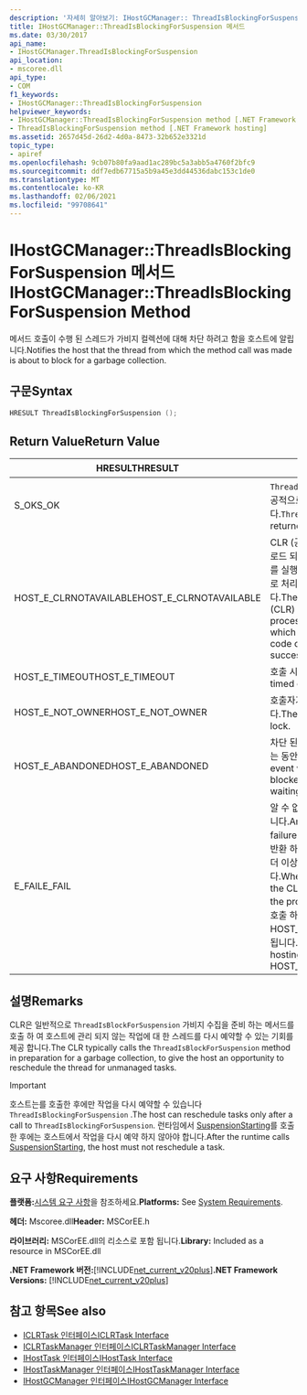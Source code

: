 ```yaml
---
description: '자세히 알아보기: IHostGCManager:: ThreadIsBlockingForSuspension 메서드'
title: IHostGCManager::ThreadIsBlockingForSuspension 메서드
ms.date: 03/30/2017
api_name:
- IHostGCManager.ThreadIsBlockingForSuspension
api_location:
- mscoree.dll
api_type:
- COM
f1_keywords:
- IHostGCManager::ThreadIsBlockingForSuspension
helpviewer_keywords:
- IHostGCManager::ThreadIsBlockingForSuspension method [.NET Framework hosting]
- ThreadIsBlockingForSuspension method [.NET Framework hosting]
ms.assetid: 2657d45d-26d2-4d0a-8473-32b652e3321d
topic_type:
- apiref
ms.openlocfilehash: 9cb07b80fa9aad1ac289bc5a3abb5a4760f2bfc9
ms.sourcegitcommit: ddf7edb67715a5b9a45e3dd44536dabc153c1de0
ms.translationtype: MT
ms.contentlocale: ko-KR
ms.lasthandoff: 02/06/2021
ms.locfileid: "99708641"
---
```

# <a name="ihostgcmanagerthreadisblockingforsuspension-method"></a><span data-ttu-id="28d2b-103">IHostGCManager::ThreadIsBlockingForSuspension 메서드</span><span class="sxs-lookup"><span data-stu-id="28d2b-103">IHostGCManager::ThreadIsBlockingForSuspension Method</span></span>

<span data-ttu-id="28d2b-104">메서드 호출이 수행 된 스레드가 가비지 컬렉션에 대해 차단 하려고 함을 호스트에 알립니다.</span><span class="sxs-lookup"><span data-stu-id="28d2b-104">Notifies the host that the thread from which the method call was made is about to block for a garbage collection.</span></span>  
  
## <a name="syntax"></a><span data-ttu-id="28d2b-105">구문</span><span class="sxs-lookup"><span data-stu-id="28d2b-105">Syntax</span></span>  
  
```cpp  
HRESULT ThreadIsBlockingForSuspension ();  
```  
  
## <a name="return-value"></a><span data-ttu-id="28d2b-106">Return Value</span><span class="sxs-lookup"><span data-stu-id="28d2b-106">Return Value</span></span>  
  
|<span data-ttu-id="28d2b-107">HRESULT</span><span class="sxs-lookup"><span data-stu-id="28d2b-107">HRESULT</span></span>|<span data-ttu-id="28d2b-108">설명</span><span class="sxs-lookup"><span data-stu-id="28d2b-108">Description</span></span>|  
|-------------|-----------------|  
|<span data-ttu-id="28d2b-109">S_OK</span><span class="sxs-lookup"><span data-stu-id="28d2b-109">S_OK</span></span>|<span data-ttu-id="28d2b-110">`ThreadIsBlockingForSuspension` 성공적으로 반환 되었습니다.</span><span class="sxs-lookup"><span data-stu-id="28d2b-110">`ThreadIsBlockingForSuspension` returned successfully.</span></span>|  
|<span data-ttu-id="28d2b-111">HOST_E_CLRNOTAVAILABLE</span><span class="sxs-lookup"><span data-stu-id="28d2b-111">HOST_E_CLRNOTAVAILABLE</span></span>|<span data-ttu-id="28d2b-112">CLR (공용 언어 런타임)이 프로세스에 로드 되지 않았거나 CLR이 관리 코드를 실행할 수 없거나 호출을 성공적으로 처리할 수 없는 상태에 있습니다.</span><span class="sxs-lookup"><span data-stu-id="28d2b-112">The common language runtime (CLR) has not been loaded into a process, or the CLR is in a state in which it cannot run managed code or process the call successfully.</span></span>|  
|<span data-ttu-id="28d2b-113">HOST_E_TIMEOUT</span><span class="sxs-lookup"><span data-stu-id="28d2b-113">HOST_E_TIMEOUT</span></span>|<span data-ttu-id="28d2b-114">호출 시간이 초과 되었습니다.</span><span class="sxs-lookup"><span data-stu-id="28d2b-114">The call timed out.</span></span>|  
|<span data-ttu-id="28d2b-115">HOST_E_NOT_OWNER</span><span class="sxs-lookup"><span data-stu-id="28d2b-115">HOST_E_NOT_OWNER</span></span>|<span data-ttu-id="28d2b-116">호출자가 잠금을 소유 하지 않습니다.</span><span class="sxs-lookup"><span data-stu-id="28d2b-116">The caller does not own the lock.</span></span>|  
|<span data-ttu-id="28d2b-117">HOST_E_ABANDONED</span><span class="sxs-lookup"><span data-stu-id="28d2b-117">HOST_E_ABANDONED</span></span>|<span data-ttu-id="28d2b-118">차단 된 스레드나 파이버에서 대기 하는 동안 이벤트를 취소 했습니다.</span><span class="sxs-lookup"><span data-stu-id="28d2b-118">An event was canceled while a blocked thread or fiber was waiting on it.</span></span>|  
|<span data-ttu-id="28d2b-119">E_FAIL</span><span class="sxs-lookup"><span data-stu-id="28d2b-119">E_FAIL</span></span>|<span data-ttu-id="28d2b-120">알 수 없는 치명적인 오류가 발생 했습니다.</span><span class="sxs-lookup"><span data-stu-id="28d2b-120">An unknown catastrophic failure occurred.</span></span> <span data-ttu-id="28d2b-121">메서드가 E_FAIL 반환 하는 경우 해당 프로세스 내에서 더 이상 CLR을 사용할 수 없습니다.</span><span class="sxs-lookup"><span data-stu-id="28d2b-121">When a method returns E_FAIL, the CLR is no longer usable within the process.</span></span> <span data-ttu-id="28d2b-122">호스팅 메서드를 이후에 호출 하면 HOST_E_CLRNOTAVAILABLE 반환 됩니다.</span><span class="sxs-lookup"><span data-stu-id="28d2b-122">Subsequent calls to hosting methods return HOST_E_CLRNOTAVAILABLE.</span></span>|  
  
## <a name="remarks"></a><span data-ttu-id="28d2b-123">설명</span><span class="sxs-lookup"><span data-stu-id="28d2b-123">Remarks</span></span>  

 <span data-ttu-id="28d2b-124">CLR은 일반적으로 `ThreadIsBlockForSuspension` 가비지 수집을 준비 하는 메서드를 호출 하 여 호스트에 관리 되지 않는 작업에 대 한 스레드를 다시 예약할 수 있는 기회를 제공 합니다.</span><span class="sxs-lookup"><span data-stu-id="28d2b-124">The CLR typically calls the `ThreadIsBlockForSuspension` method in preparation for a garbage collection, to give the host an opportunity to reschedule the thread for unmanaged tasks.</span></span>  
  
> [!IMPORTANT]
> <span data-ttu-id="28d2b-125">호스트는를 호출한 후에만 작업을 다시 예약할 수 있습니다 `ThreadIsBlockingForSuspension` .</span><span class="sxs-lookup"><span data-stu-id="28d2b-125">The host can reschedule tasks only after a call to `ThreadIsBlockingForSuspension`.</span></span> <span data-ttu-id="28d2b-126">런타임에서 [SuspensionStarting](ihostgcmanager-suspensionstarting-method.md)를 호출한 후에는 호스트에서 작업을 다시 예약 하지 않아야 합니다.</span><span class="sxs-lookup"><span data-stu-id="28d2b-126">After the runtime calls [SuspensionStarting](ihostgcmanager-suspensionstarting-method.md), the host must not reschedule a task.</span></span>  
  
## <a name="requirements"></a><span data-ttu-id="28d2b-127">요구 사항</span><span class="sxs-lookup"><span data-stu-id="28d2b-127">Requirements</span></span>  

 <span data-ttu-id="28d2b-128">**플랫폼:**[시스템 요구 사항](../../get-started/system-requirements.md)을 참조하세요.</span><span class="sxs-lookup"><span data-stu-id="28d2b-128">**Platforms:** See [System Requirements](../../get-started/system-requirements.md).</span></span>  
  
 <span data-ttu-id="28d2b-129">**헤더:** Mscoree.dll</span><span class="sxs-lookup"><span data-stu-id="28d2b-129">**Header:** MSCorEE.h</span></span>  
  
 <span data-ttu-id="28d2b-130">**라이브러리:** MSCorEE.dll의 리소스로 포함 됩니다.</span><span class="sxs-lookup"><span data-stu-id="28d2b-130">**Library:** Included as a resource in MSCorEE.dll</span></span>  
  
 <span data-ttu-id="28d2b-131">**.NET Framework 버전:**[!INCLUDE[net_current_v20plus](../../../../includes/net-current-v20plus-md.md)]</span><span class="sxs-lookup"><span data-stu-id="28d2b-131">**.NET Framework Versions:** [!INCLUDE[net_current_v20plus](../../../../includes/net-current-v20plus-md.md)]</span></span>  
  
## <a name="see-also"></a><span data-ttu-id="28d2b-132">참고 항목</span><span class="sxs-lookup"><span data-stu-id="28d2b-132">See also</span></span>

- [<span data-ttu-id="28d2b-133">ICLRTask 인터페이스</span><span class="sxs-lookup"><span data-stu-id="28d2b-133">ICLRTask Interface</span></span>](iclrtask-interface.md)
- [<span data-ttu-id="28d2b-134">ICLRTaskManager 인터페이스</span><span class="sxs-lookup"><span data-stu-id="28d2b-134">ICLRTaskManager Interface</span></span>](iclrtaskmanager-interface.md)
- [<span data-ttu-id="28d2b-135">IHostTask 인터페이스</span><span class="sxs-lookup"><span data-stu-id="28d2b-135">IHostTask Interface</span></span>](ihosttask-interface.md)
- [<span data-ttu-id="28d2b-136">IHostTaskManager 인터페이스</span><span class="sxs-lookup"><span data-stu-id="28d2b-136">IHostTaskManager Interface</span></span>](ihosttaskmanager-interface.md)
- [<span data-ttu-id="28d2b-137">IHostGCManager 인터페이스</span><span class="sxs-lookup"><span data-stu-id="28d2b-137">IHostGCManager Interface</span></span>](ihostgcmanager-interface.md)
